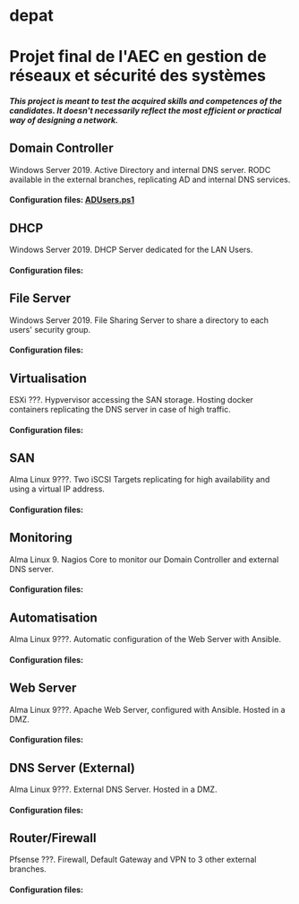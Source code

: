 # **depat**
# Projet final de l'AEC en gestion de réseaux et sécurité des systèmes
##### _This project is meant to test the acquired skills and competences of the candidates. It doesn't necessarily reflect the most efficient or practical way of designing a network._

## **Domain Controller**
Windows Server 2019. Active Directory and internal DNS server. RODC available in the external branches, replicating AD and internal DNS services.
#### Configuration files: [ADUsers.ps1](ADUsers.ps1)

## **DHCP**
Windows Server 2019. DHCP Server dedicated for the LAN Users.
#### Configuration files:

## **File Server**
Windows Server 2019. File Sharing Server to share a directory to each users' security group.
#### Configuration files:

## **Virtualisation**
ESXi ???. Hypvervisor accessing the SAN storage. Hosting docker containers replicating the DNS server in case of high traffic.
#### Configuration files:

## **SAN**
Alma Linux 9???. Two iSCSI Targets replicating for high availability and using a virtual IP address.
#### Configuration files:

## **Monitoring**
Alma Linux 9. Nagios Core to monitor our Domain Controller and external DNS server.
#### Configuration files: 

## **Automatisation**
Alma Linux 9???. Automatic configuration of the Web Server with Ansible.
#### Configuration files:

## **Web Server**
Alma Linux 9???. Apache Web Server, configured with Ansible. Hosted in a DMZ.
#### Configuration files:

## **DNS Server (External)**
Alma Linux 9???. External DNS Server. Hosted in a DMZ.
#### Configuration files:

## **Router/Firewall**
Pfsense ???. Firewall, Default Gateway and VPN to 3 other external branches.
#### Configuration files:
